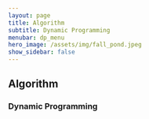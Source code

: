 ```yaml
---
layout: page
title: Algorithm
subtitle: Dynamic Programming
menubar: dp_menu
hero_image: /assets/img/fall_pond.jpeg
show_sidebar: false
---
```


## Algorithm
### Dynamic Programming
